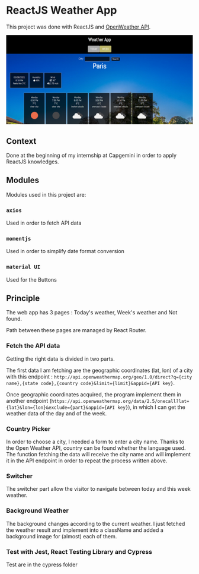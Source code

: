 # ReactJS Weather App

This project was done with ReactJS and [OpenWeather API](https://openweathermap.org/).

![alt text](https://github.com/johntcha/weatherapp/blob/main/public/weatherapp.PNG?raw=true)


## Context

Done at the beginning of my internship at Capgemini in order to apply ReactJS knowledges.

## Modules

Modules used in this project are:

### `axios` 

Used in order to fetch API data

### `momentjs` 

Used in order to simplify date format conversion

### `material UI` 

Used for the Buttons

## Principle

The web app has 3 pages : Today's weather, Week's weather and Not found.

Path between these pages are managed by React Router.

### Fetch the API data

Getting the right data is divided in two parts.

The first data I am fetching are the geographic coordinates (lat, lon) of a city with this endpoint : `http://api.openweathermap.org/geo/1.0/direct?q={city name},{state code},{country code}&limit={limit}&appid={API key}`.

Once geographic coordinates acquired, the program implement them in another endpoint (`https://api.openweathermap.org/data/2.5/onecall?lat={lat}&lon={lon}&exclude={part}&appid={API key}`), in which I can get the weather data of the day and of the week.

### Country Picker

In order to choose a city, I needed a form to enter a city name. Thanks to the Open Weather API, country can be found whether the language used.
The function fetching the data will receive the city name and will implement it in the API endpoint in order to repeat the process written above.


### Switcher

The switcher part allow the visitor to navigate between today and this week weather.

### Background Weather

The background changes according to the current weather. 
I just fetched the weather result and implement into a className and added a background image for (almost) each of them.

### Test with Jest, React Testing Library and Cypress

Test are in the cypress folder 

